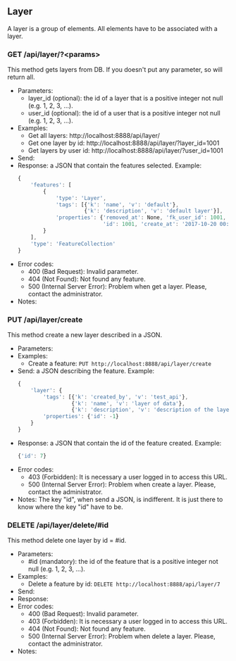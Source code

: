 ## Layer

A layer is a group of elements. All elements have to be associated with a layer.


### GET /api/layer/?\<params>

This method gets layers from DB. If you doesn't put any parameter, so will return all.
- Parameters:
    - layer_id (optional): the id of a layer that is a positive integer not null (e.g. 1, 2, 3, ...).
    - user_id (optional): the id of a user that is a positive integer not null (e.g. 1, 2, 3, ...).
- Examples:
     - Get all layers: http://localhost:8888/api/layer/
     - Get one layer by id: http://localhost:8888/api/layer/?layer_id=1001
     - Get layers by user id: http://localhost:8888/api/layer/?user_id=1001
- Send:
- Response: a JSON that contain the features selected. Example:
    ```javascript
    {
        'features': [
            {
                'type': 'Layer',
                'tags': [{'k': 'name', 'v': 'default'},
                         {'k': 'description', 'v': 'default layer'}],
                'properties': {'removed_at': None, 'fk_user_id': 1001,
                               'id': 1001, 'create_at': '2017-10-20 00:00:00'}
            }
        ],
        'type': 'FeatureCollection'
    }
    ```
- Error codes:
    - 400 (Bad Request): Invalid parameter.
    - 404 (Not Found): Not found any feature.
    - 500 (Internal Server Error): Problem when get a layer. Please, contact the administrator.
- Notes:


### PUT /api/layer/create

This method create a new layer described in a JSON.
- Parameters:
- Examples:
     - Create a feature: ```PUT http://localhost:8888/api/layer/create```
- Send: a JSON describing the feature. Example:
    ```javascript
    {
        'layer': {
            'tags': [{'k': 'created_by', 'v': 'test_api'},
                     {'k': 'name', 'v': 'layer of data'},
                     {'k': 'description', 'v': 'description of the layer'}],
            'properties': {'id': -1}
        }
    }
    ```
- Response: a JSON that contain the id of the feature created. Example:
    ```javascript
    {'id': 7}
    ```
- Error codes:
    - 403 (Forbidden): It is necessary a user logged in to access this URL.
    - 500 (Internal Server Error): Problem when create a layer. Please, contact the administrator.
- Notes: The key "id", when send a JSON, is indifferent. It is just there to know where the key "id" have to be.


<!-- - PUT /api/layer/update -->


### DELETE /api/layer/delete/#id

This method delete one layer by id = #id.
- Parameters:
    - #id (mandatory): the id of the feature that is a positive integer not null (e.g. 1, 2, 3, ...).
- Examples:
     - Delete a feature by id: ```DELETE http://localhost:8888/api/layer/7```
- Send:
- Response:
- Error codes:
    - 400 (Bad Request): Invalid parameter.
    - 403 (Forbidden): It is necessary a user logged in to access this URL.
    - 404 (Not Found): Not found any feature.
    - 500 (Internal Server Error): Problem when delete a layer. Please, contact the administrator.
- Notes:
